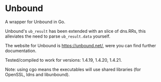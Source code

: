 # Unbound

A wrapper for Unbound in Go.

Unbound's `ub_result` has been extended with an slice of dns.RRs, this alleviates
the need to parse `ub_result.data` yourself.

The website for Unbound is https://unbound.net/, were you can find further documentation.

Tested/compiled to work for versions: 1.4.19, 1.4.20, 1.4.21.

Note: using cgo means the executables will use shared libraries (for OpenSSL, ldns and libunbound).
